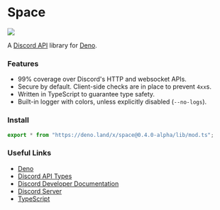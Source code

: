 # Space

[![](https://canary.discord.com/api/guilds/812458966357377067/widget.png)](https://discord.gg/UQuA3EwXCV)

A [Discord API](https://discord.dev/) library for [Deno](https://deno.land/).

### Features

- 99% coverage over Discord's HTTP and websocket APIs.
- Secure by default. Client-side checks are in place to prevent `4xx`s.
- Written in TypeScript to guarantee type safety.
- Built-in logger with colors, unless explicitly disabled (`--no-logs`).

### Install

```ts
export * from "https://deno.land/x/space@0.4.0-alpha/lib/mod.ts";
```

### Useful Links

- [Deno](https://deno.land/)
- [Discord API Types](https://github.com/discordjs/discord-api-types)
- [Discord Developer Documentation](https://discord.dev/)
- [Discord Server](https://discord.gg/UQuA3EwXCV)
- [TypeScript](https://www.typescriptlang.org/)
